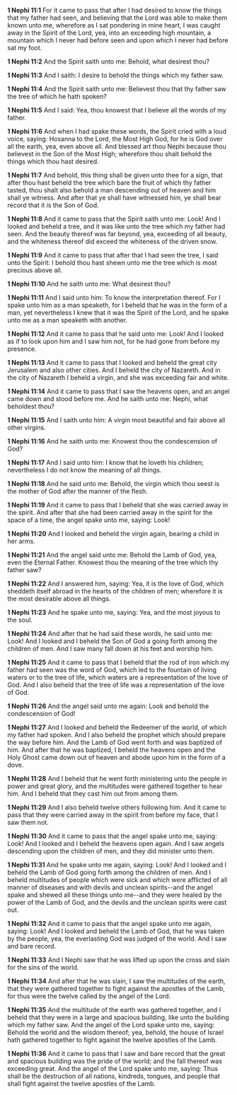 **1 Nephi 11:1** For it came to pass that after I had desired to know the things that my father had seen, and believing that the Lord was able to make them known unto me, wherefore as I sat pondering in mine heart, I was caught away in the Spirit of the Lord, yea, into an exceeding high mountain, a mountain which I never had before seen and upon which I never had before sat my foot.

**1 Nephi 11:2** And the Spirit saith unto me: Behold, what desirest thou?

**1 Nephi 11:3** And I saith: I desire to behold the things which my father saw.

**1 Nephi 11:4** And the Spirit saith unto me: Believest thou that thy father saw the tree of which he hath spoken?

**1 Nephi 11:5** And I said: Yea, thou knowest that I believe all the words of my father.

**1 Nephi 11:6** And when I had spake these words, the Spirit cried with a loud voice, saying: Hosanna to the Lord, the Most High God, for he is God over all the earth, yea, even above all. And blessed art thou Nephi because thou believest in the Son of the Most High; wherefore thou shalt behold the things which thou hast desired.

**1 Nephi 11:7** And behold, this thing shall be given unto thee for a sign, that after thou hast beheld the tree which bare the fruit of which thy father tasted, thou shalt also behold a man descending out of heaven and him shall ye witness. And after that ye shall have witnessed him, ye shall bear record that it is the Son of God.

**1 Nephi 11:8** And it came to pass that the Spirit saith unto me: Look! And I looked and beheld a tree, and it was like unto the tree which my father had seen. And the beauty thereof was far beyond, yea, exceeding of all beauty, and the whiteness thereof did exceed the whiteness of the driven snow.

**1 Nephi 11:9** And it came to pass that after that I had seen the tree, I said unto the Spirit: I behold thou hast shewn unto me the tree which is most precious above all.

**1 Nephi 11:10** And he saith unto me: What desirest thou?

**1 Nephi 11:11** And I said unto him: To know the interpretation thereof. For I spake unto him as a man speaketh, for I beheld that he was in the form of a man, yet nevertheless I knew that it was the Spirit of the Lord, and he spake unto me as a man speaketh with another.

**1 Nephi 11:12** And it came to pass that he said unto me: Look! And I looked as if to look upon him and I saw him not, for he had gone from before my presence.

**1 Nephi 11:13** And it came to pass that I looked and beheld the great city Jerusalem and also other cities. And I beheld the city of Nazareth. And in the city of Nazareth I beheld a virgin, and she was exceeding fair and white.

**1 Nephi 11:14** And it came to pass that I saw the heavens open, and an angel came down and stood before me. And he saith unto me: Nephi, what beholdest thou?

**1 Nephi 11:15** And I saith unto him: A virgin most beautiful and fair above all other virgins.

**1 Nephi 11:16** And he saith unto me: Knowest thou the condescension of God?

**1 Nephi 11:17** And I said unto him: I know that he loveth his children; nevertheless I do not know the meaning of all things.

**1 Nephi 11:18** And he said unto me: Behold, the virgin which thou seest is the mother of God after the manner of the flesh.

**1 Nephi 11:19** And it came to pass that I beheld that she was carried away in the spirit. And after that she had been carried away in the spirit for the space of a time, the angel spake unto me, saying: Look!

**1 Nephi 11:20** And I looked and beheld the virgin again, bearing a child in her arms.

**1 Nephi 11:21** And the angel said unto me: Behold the Lamb of God, yea, even the Eternal Father. Knowest thou the meaning of the tree which thy father saw?

**1 Nephi 11:22** And I answered him, saying: Yea, it is the love of God, which sheddeth itself abroad in the hearts of the children of men; wherefore it is the most desirable above all things.

**1 Nephi 11:23** And he spake unto me, saying: Yea, and the most joyous to the soul.

**1 Nephi 11:24** And after that he had said these words, he said unto me: Look! And I looked and I beheld the Son of God a going forth among the children of men. And I saw many fall down at his feet and worship him.

**1 Nephi 11:25** And it came to pass that I beheld that the rod of iron which my father had seen was the word of God, which led to the fountain of living waters or to the tree of life, which waters are a representation of the love of God. And I also beheld that the tree of life was a representation of the love of God.

**1 Nephi 11:26** And the angel said unto me again: Look and behold the condescension of God!

**1 Nephi 11:27** And I looked and beheld the Redeemer of the world, of which my father had spoken. And I also beheld the prophet which should prepare the way before him. And the Lamb of God went forth and was baptized of him. And after that he was baptized, I beheld the heavens open and the Holy Ghost came down out of heaven and abode upon him in the form of a dove.

**1 Nephi 11:28** And I beheld that he went forth ministering unto the people in power and great glory, and the multitudes were gathered together to hear him. And I beheld that they cast him out from among them.

**1 Nephi 11:29** And I also beheld twelve others following him. And it came to pass that they were carried away in the spirit from before my face, that I saw them not.

**1 Nephi 11:30** And it came to pass that the angel spake unto me, saying: Look! And I looked and I beheld the heavens open again. And I saw angels descending upon the children of men, and they did minister unto them.

**1 Nephi 11:31** And he spake unto me again, saying: Look! And I looked and I beheld the Lamb of God going forth among the children of men. And I beheld multitudes of people which were sick and which were afflicted of all manner of diseases and with devils and unclean spirits--and the angel spake and shewed all these things unto me--and they were healed by the power of the Lamb of God, and the devils and the unclean spirits were cast out.

**1 Nephi 11:32** And it came to pass that the angel spake unto me again, saying: Look! And I looked and beheld the Lamb of God, that he was taken by the people, yea, the everlasting God was judged of the world. And I saw and bare record.

**1 Nephi 11:33** And I Nephi saw that he was lifted up upon the cross and slain for the sins of the world.

**1 Nephi 11:34** And after that he was slain, I saw the multitudes of the earth, that they were gathered together to fight against the apostles of the Lamb, for thus were the twelve called by the angel of the Lord.

**1 Nephi 11:35** And the multitude of the earth was gathered together, and I beheld that they were in a large and spacious building, like unto the building which my father saw. And the angel of the Lord spake unto me, saying: Behold the world and the wisdom thereof; yea, behold, the house of Israel hath gathered together to fight against the twelve apostles of the Lamb.

**1 Nephi 11:36** And it came to pass that I saw and bare record that the great and spacious building was the pride of the world; and the fall thereof was exceeding great. And the angel of the Lord spake unto me, saying: Thus shall be the destruction of all nations, kindreds, tongues, and people that shall fight against the twelve apostles of the Lamb.

